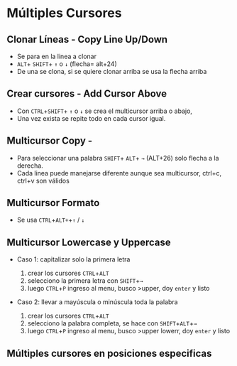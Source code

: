 # Múltiples Cursores

## Clonar Líneas - Copy Line Up/Down

- Se para en la linea a clonar
- `ALT`+ `SHIFT`+ `↑` o `↓`  (flecha= alt+24)
- De una se clona, si se quiere clonar arriba se usa la flecha arriba

## Crear cursores - Add Cursor Above

- Con `CTRL`+`SHIFT`+ `↑` o `↓` se crea el multicursor arriba o abajo,
- Una vez exista se repite todo en cada cursor igual.

## Multicursor Copy - 

- Para seleccionar una palabra `SHIFT`+ `ALT`+ `→`   (ALT+26) solo flecha a la derecha.
- Cada linea puede manejarse diferente aunque sea multicursor, ctrl+c, ctrl+v son válidos

## Multicursor Formato 

- Se usa `CTRL`+`ALT+`+`↑` / `↓`

## Multicursor Lowercase y Uppercase

- Caso 1: capitalizar solo la primera letra
    1. crear los cursores `CTRL`+`ALT`
    2. selecciono la primera letra con `SHIFT`+`→`
    3. luego `CTRL`+`P` ingreso al menu, busco >upper, doy `enter` y listo

- Caso 2: llevar a mayúscula o minúscula toda la palabra
    1. crear los cursores `CTRL`+`ALT`
    2. selecciono la palabra completa, se hace con `SHIFT`+`ALT`+`→`
    3. luego `CTRL`+`P` ingreso al menu, busco >upper  lowerr, doy `enter` y listo

## Múltiples cursores en posiciones especificas

